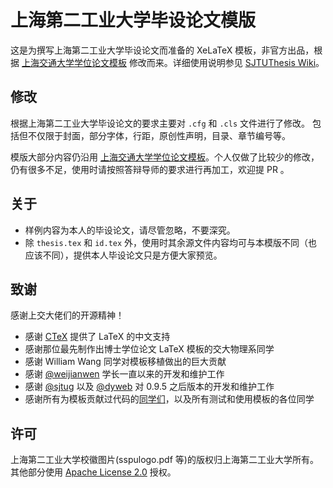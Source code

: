 # 上海第二工业大学毕设论文模版

这是为撰写上海第二工业大学毕设论文而准备的 XeLaTeX 模板，非官方出品，根据 [上海交通大学学位论文模板](https://github.com/sjtug/SJTUThesis) 修改而来。详细使用说明参见 [SJTUThesis Wiki](https://github.com/sjtug/SJTUThesis/wiki)。

## 修改
根据上海第二工业大学毕设论文的要求主要对 `.cfg` 和 `.cls` 文件进行了修改。
包括但不仅限于封面，部分字体，行距，原创性声明，目录、章节编号等。

模版大部分内容仍沿用 [上海交通大学学位论文模板](https://github.com/sjtug/SJTUThesis)。个人仅做了比较少的修改，仍有很多不足，使用时请按照答辩导师的要求进行再加工，欢迎提 PR 。

## 关于
- 样例内容为本人的毕设论文，请尽管忽略，不要深究。
- 除 `thesis.tex` 和 `id.tex` 外，使用时其余源文件内容均可与本模版不同（也应该不同），提供本人毕设论文只是方便大家预览。

## 致谢
感谢上交大佬们的开源精神！

* 感谢 [CTeX](http://www.ctex.org/HomePage) 提供了 LaTeX 的中文支持
* 感谢那位最先制作出博士学位论文 LaTeX 模板的交大物理系同学
* 感谢 William Wang 同学对模板移植做出的巨大贡献
* 感谢 [@weijianwen](https://github.com/weijianwen) 学长一直以来的开发和维护工作
* 感谢 [@sjtug](https://github.com/sjtug) 以及 [@dyweb](https://github.com/dyweb) 对 0.9.5 之后版本的开发和维护工作
* 感谢所有为模板贡献过代码的[同学们](https://github.com/sjtug/SJTUThesis/graphs/contributors)，以及所有测试和使用模板的各位同学

## 许可
上海第二工业大学校徽图片(sspulogo.pdf 等)的版权归上海第二工业大学所有。其他部分使用 [Apache License 2.0](https://github.com/sjtug/SJTUThesis/blob/master/LICENSE) 授权。
